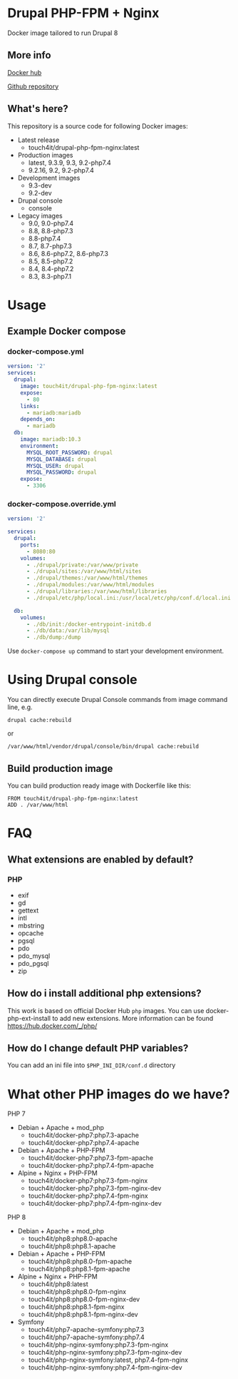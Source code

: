 # Drupal PHP-FPM + Nginx

Docker image tailored to run Drupal 8

## More info

[Docker hub](https://hub.docker.com/r/touch4it/drupal-php-fpm-nginx)

[Github repository](https://github.com/touch4it/docker-php7)

## What's here?

This repository is a source code for following Docker images:

* Latest release
  * touch4it/drupal-php-fpm-nginx:latest
* Production images
  * latest, 9.3.9, 9.3, 9.2-php7.4
  * 9.2.16, 9.2, 9.2-php7.4
* Development images
  * 9.3-dev
  * 9.2-dev
* Drupal console
  * console
* Legacy images
  * 9.0, 9.0-php7.4
  * 8.8, 8.8-php7.3
  * 8.8-php7.4
  * 8.7, 8.7-php7.3
  * 8.6, 8.6-php7.2, 8.6-php7.3
  * 8.5, 8.5-php7.2
  * 8.4, 8.4-php7.2
  * 8.3, 8.3-php7.1

# Usage

## Example Docker compose

### docker-compose.yml

```yaml
version: '2'
services:
  drupal:
    image: touch4it/drupal-php-fpm-nginx:latest
    expose:
      - 80
    links:
      - mariadb:mariadb
    depends_on:
      - mariadb
  db:
    image: mariadb:10.3
    environment:
      MYSQL_ROOT_PASSWORD: drupal
      MYSQL_DATABASE: drupal
      MYSQL_USER: drupal
      MYSQL_PASSWORD: drupal
    expose:
      - 3306
```

### docker-compose.override.yml

```yaml
version: '2'

services:
  drupal:
    ports:
      - 8080:80
    volumes:
      - ./drupal/private:/var/www/private
      - ./drupal/sites:/var/www/html/sites
      - ./drupal/themes:/var/www/html/themes
      - ./drupal/modules:/var/www/html/modules
      - ./drupal/libraries:/var/www/html/libraries
      - ./drupal/etc/php/local.ini:/usr/local/etc/php/conf.d/local.ini

  db:
    volumes:
      - ./db/init:/docker-entrypoint-initdb.d
      - ./db/data:/var/lib/mysql
      - ./db/dump:/dump
```

Use `docker-compose up` command to start your development environment.

# Using Drupal console

You can directly execute Drupal Console commands from image command line, e.g.

```
drupal cache:rebuild
```

or

```
/var/www/html/vendor/drupal/console/bin/drupal cache:rebuild
```

## Build production image

You can build production ready image with Dockerfile like this:

```
FROM touch4it/drupal-php-fpm-nginx:latest
ADD . /var/www/html
```

# FAQ

## What extensions are enabled by default?

### PHP

*   exif
*   gd
*   gettext
*   intl
*   mbstring
*   opcache
*   pgsql
*   pdo
*   pdo_mysql
*   pdo_pgsql
*   zip

## How do i install additional php extensions?

This work is based on official Docker Hub `php` images. You can use docker-php-ext-install to add new extensions. More information can be found https://hub.docker.com/_/php/

## How do I change default PHP variables?

You can add an ini file into `$PHP_INI_DIR/conf.d` directory

# What other PHP images do we have?

PHP 7

* Debian + Apache + mod_php
  * touch4it/docker-php7:php7.3-apache
  * touch4it/docker-php7:php7.4-apache
* Debian + Apache + PHP-FPM
  * touch4it/docker-php7:php7.3-fpm-apache
  * touch4it/docker-php7:php7.4-fpm-apache
* Alpine + Nginx + PHP-FPM
  * touch4it/docker-php7:php7.3-fpm-nginx
  * touch4it/docker-php7:php7.3-fpm-nginx-dev
  * touch4it/docker-php7:php7.4-fpm-nginx
  * touch4it/docker-php7:php7.4-fpm-nginx-dev

PHP 8

* Debian + Apache + mod_php
  * touch4it/php8:php8.0-apache
  * touch4it/php8:php8.1-apache
* Debian + Apache + PHP-FPM
  * touch4it/php8:php8.0-fpm-apache
  * touch4it/php8:php8.1-fpm-apache
* Alpine + Nginx + PHP-FPM
  * touch4it/php8:latest
  * touch4it/php8:php8.0-fpm-nginx
  * touch4it/php8:php8.0-fpm-nginx-dev
  * touch4it/php8:php8.1-fpm-nginx
  * touch4it/php8:php8.1-fpm-nginx-dev
* Symfony
  * touch4it/php7-apache-symfony:php7.3
  * touch4it/php7-apache-symfony:php7.4
  * touch4it/php-nginx-symfony:php7.3-fpm-nginx
  * touch4it/php-nginx-symfony:php7.3-fpm-nginx-dev
  * touch4it/php-nginx-symfony:latest, php7.4-fpm-nginx
  * touch4it/php-nginx-symfony:php7.4-fpm-nginx-dev

